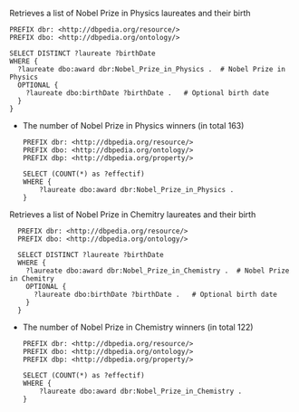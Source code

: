 Retrieves a list of Nobel Prize in Physics laureates and their birth
```sparql
PREFIX dbr: <http://dbpedia.org/resource/>
PREFIX dbo: <http://dbpedia.org/ontology/>

SELECT DISTINCT ?laureate ?birthDate
WHERE {
  ?laureate dbo:award dbr:Nobel_Prize_in_Physics .  # Nobel Prize in Physics
  OPTIONAL {
    ?laureate dbo:birthDate ?birthDate .   # Optional birth date
  }
}
```

* The number of Nobel Prize in Physics winners (in total 163)
  
  ```sparql
  PREFIX dbr: <http://dbpedia.org/resource/>
  PREFIX dbo: <http://dbpedia.org/ontology/>
  PREFIX dbp: <http://dbpedia.org/property/>
  
  SELECT (COUNT(*) as ?effectif)
  WHERE { 
      ?laureate dbo:award dbr:Nobel_Prize_in_Physics .
  }

  ```

Retrieves a list of Nobel Prize in Chemitry laureates and their birth
```sparql
  PREFIX dbr: <http://dbpedia.org/resource/>
  PREFIX dbo: <http://dbpedia.org/ontology/>

  SELECT DISTINCT ?laureate ?birthDate
  WHERE {
    ?laureate dbo:award dbr:Nobel_Prize_in_Chemistry .  # Nobel Prize in Chemitry 
    OPTIONAL {
      ?laureate dbo:birthDate ?birthDate .   # Optional birth date
    }
  }
```
* The number of Nobel Prize in Chemistry winners (in total 122)
  ```sparql
  PREFIX dbr: <http://dbpedia.org/resource/>
  PREFIX dbo: <http://dbpedia.org/ontology/>
  PREFIX dbp: <http://dbpedia.org/property/>
  
  SELECT (COUNT(*) as ?effectif)
  WHERE { 
      ?laureate dbo:award dbr:Nobel_Prize_in_Chemistry .
  }

